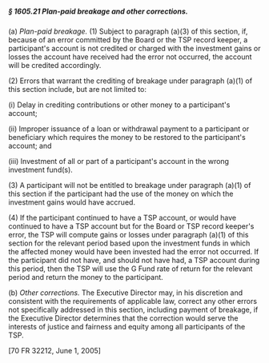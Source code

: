 ##### § 1605.21 Plan-paid breakage and other corrections. #####

(a) *Plan-paid breakage.* (1) Subject to paragraph (a)(3) of this section, if, because of an error committed by the Board or the TSP record keeper, a participant's account is not credited or charged with the investment gains or losses the account have received had the error not occurred, the account will be credited accordingly.

(2) Errors that warrant the crediting of breakage under paragraph (a)(1) of this section include, but are not limited to:

(i) Delay in crediting contributions or other money to a participant's account;

(ii) Improper issuance of a loan or withdrawal payment to a participant or beneficiary which requires the money to be restored to the participant's account; and

(iii) Investment of all or part of a participant's account in the wrong investment fund(s).

(3) A participant will not be entitled to breakage under paragraph (a)(1) of this section if the participant had the use of the money on which the investment gains would have accrued.

(4) If the participant continued to have a TSP account, or would have continued to have a TSP account but for the Board or TSP record keeper's error, the TSP will compute gains or losses under paragraph (a)(1) of this section for the relevant period based upon the investment funds in which the affected money would have been invested had the error not occurred. If the participant did not have, and should not have had, a TSP account during this period, then the TSP will use the G Fund rate of return for the relevant period and return the money to the participant.

(b) *Other corrections.* The Executive Director may, in his discretion and consistent with the requirements of applicable law, correct any other errors not specifically addressed in this section, including payment of breakage, if the Executive Director determines that the correction would serve the interests of justice and fairness and equity among all participants of the TSP.

[70 FR 32212, June 1, 2005]